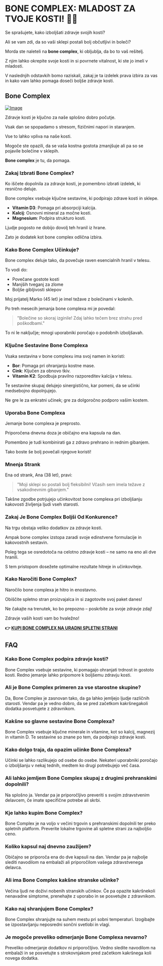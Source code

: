 # BONE COMPLEX: MLADOST ZA TVOJE KOSTI! 💪✨

Se sprašujete, kako izboljšati zdravje svojih kosti? 

Ali se vam zdi, da so vaši sklepi postali bolj občutljivi in boleči? 

Morda ste naleteli na **bone complex**, ki obljublja, da bo to vaš rešitelj. 

Z njim lahko okrepite svoje kosti in si povrnete vitalnost, ki ste jo imeli v mladosti. 

V naslednjih odstavkih bomo raziskali, zakaj je ta izdelek prava izbira za vas in kako vam lahko pomaga doseči boljše zdravje kosti.

## Bone Complex

[![Image](https://www2.sellhealth.com/244/primegenixbonecomplex_1_1.jpg)](https://gchaffi.com/JksHP9K2)

Zdravje kosti je ključno za naše splošno dobro počutje. 

Vsak dan se spopadamo s stresom, fizičnimi napori in staranjem. 

Vse to lahko vpliva na naše kosti. 

Mogoče ste opazili, da se vaša kostna gostota zmanjšuje ali pa so se pojavile bolečine v sklepih.

**Bone complex** je tu, da pomaga.

### Zakaj Izbrati Bone Complex?

Ko iščete dopolnila za zdravje kosti, je pomembno izbrati izdelek, ki resnično deluje. 

Bone complex vsebuje ključne sestavine, ki podpirajo zdrave kosti in sklepe.

- **Vitamin D3**: Pomaga pri absorpciji kalcija.
- **Kalcij**: Osnovni mineral za močne kosti.
- **Magnesium**: Podpira strukturo kosti.

Ljudje pogosto ne dobijo dovolj teh hranil iz hrane. 

Zato je dodatek kot bone complex odlična izbira.

### Kako Bone Complex Učinkuje?

Bone complex deluje tako, da povečuje raven esencialnih hranil v telesu. 

To vodi do:

- Povečane gostote kosti
- Manjših tveganj za zlome
- Boljše gibljivosti sklepov

Moj prijatelj Marko (45 let) je imel težave z bolečinami v kolenih. 

Po treh mesecih jemanja bone complexa mi je povedal:

> "Bolečine so skoraj izginile! Zdaj lahko tečem brez strahu pred poškodbami."

To ni le naključje; mnogi uporabniki poročajo o podobnih izboljšavah.

### Ključne Sestavine Bone Complexa

Vsaka sestavina v bone complexu ima svoj namen in koristi:

- **Bor**: Pomaga pri ohranjanju kostne mase.
- **Cink**: Ključen za obnovo tkiv.
- **Vitamin K2**: Spodbuja pravilno razporeditev kalcija v telesu.

Te sestavine skupaj delujejo sinergistično, kar pomeni, da se učinki medsebojno dopolnjujejo. 

Ne gre le za enkratni učinek; gre za dolgoročno podporo vašim kostem.

### Uporaba Bone Complexa

Jemanje bone complexa je preprosto. 

Priporočena dnevna doza je običajno ena kapsula na dan. 

Pomembno je tudi kombinirati ga z zdravo prehrano in rednim gibanjem.

Tako boste še bolj povečali njegove koristi!

### Mnenja Strank

Ena od strank, Ana (38 let), pravi:

> "Moji sklepi so postali bolj fleksibilni! Včasih sem imela težave z vsakodnevnim gibanjem."  

Takšne zgodbe potrjujejo učinkovitost bone complexa pri izboljšanju kakovosti življenja ljudi vseh starosti.

### Zakaj Je Bone Complex Boljši Od Konkurence?

Na trgu obstaja veliko dodatkov za zdravje kosti. 

Ampak bone complex izstopa zaradi svoje edinstvene formulacije in kakovostnih sestavin.

Poleg tega se osredotoča na celotno zdravje kosti – ne samo na eno ali dve hranili.

S tem pristopom dosežete optimalne rezultate hitreje in učinkoviteje.

### Kako Naročiti Bone Complex?

Naročilo bone complexa je hitro in enostavno. 

Obiščite spletno stran proizvajalca in si zagotovite svoj paket danes!

Ne čakajte na trenutek, ko bo prepozno – poskrbite za svoje zdravje zdaj!

Zdravje vaših kosti vam bo hvaležno!



**👉 [KUPI BONE COMPLEX NA URADNI SPLETNI STRANI](https://gchaffi.com/JksHP9K2)**

## FAQ

### Kako Bone Complex podpira zdravje kosti?
Bone Complex vsebuje sestavine, ki pomagajo ohranjati trdnost in gostoto kosti. Redno jemanje lahko pripomore k boljšemu zdravju kosti.

### Ali je Bone Complex primeren za vse starostne skupine?
Da, Bone Complex je zasnovan tako, da ga lahko jemljejo ljudje različnih starosti. Vendar pa je vedno dobro, da se pred začetkom kakršnegakoli dodatka posvetujete z zdravnikom.

### Kakšne so glavne sestavine Bone Complexa?
Bone Complex vsebuje ključne minerale in vitamine, kot so kalcij, magnezij in vitamin D. Te sestavine so znane po tem, da podpirajo zdravje kosti.

### Kako dolgo traja, da opazim učinke Bone Complexa?
Učinki se lahko razlikujejo od osebe do osebe. Nekateri uporabniki poročajo o izboljšanju v nekaj tednih, medtem ko drugi potrebujejo več časa.

### Ali lahko jemljem Bone Complex skupaj z drugimi prehranskimi dopolnili?
Na splošno ja. Vendar pa je priporočljivo preveriti s svojim zdravstvenim delavcem, če imate specifične potrebe ali skrbi.

### Kje lahko kupim Bone Complex?
Bone Complex je na voljo v večini trgovin s prehranskimi dopolnili ter preko spletnih platform. Preverite lokalne trgovine ali spletne strani za najboljšo ceno.

### Koliko kapsul naj dnevno zaužijem?
Običajno se priporoča ena do dve kapsuli na dan. Vendar pa je najbolje slediti navodilom na embalaži ali priporočilom vašega zdravstvenega delavca.

### Ali ima Bone Complex kakšne stranske učinke?
Večina ljudi ne doživi nobenih stranskih učinkov. Če pa opazite kakršnekoli nenavadne simptome, prenehajte z uporabo in se posvetujte z zdravnikom.

### Kako naj shranjujem Bone Complex?
Bone Complex shranjujte na suhem mestu pri sobni temperaturi. Izogibajte se izpostavljanju neposredni sončni svetlobi in vlagi.

### Je mogoče preveliko odmerjanje Bone Complexa nevarno?
Preveliko odmerjanje dodatkov ni priporočljivo. Vedno sledite navodilom na embalaži in se posvetujte s strokovnjakom pred začetkom kakršnega koli novega dodatka.